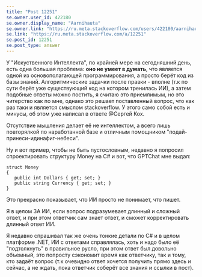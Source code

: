 ```yaml
---
title: "Post 12251"
se.owner.user_id: 422180
se.owner.display_name: "Aarnihauta"
se.owner.link: "https://ru.meta.stackoverflow.com/users/422180/aarnihauta"
se.link: "https://ru.meta.stackoverflow.com/a/12251"
se.post_id: 12251
se.post_type: answer
---
```

<p>У &quot;Искуственного Интеллекта&quot;, по крайней мере на сегодняшний день, есть одна большая проблема: <strong>оно не умеет в думать</strong>, что является одной из основополагающей программирования, а просто берёт код из базы знаний. Алгоритмические задачки после правки - вполне (т.к по сути берёт уже существующий код на котором тренилась ИИ), а затем подобные ответы можно постить, я считаю это приемлимым, но это читерство как по мне, однако это решает поставленный вопрос, что как раз таки и является смыслом stackoverflow. У этого само собой есть и минусы, об этом уже написал в ответе @Сергей Кох.</p>
<p>Отсутствие мышления делает её не интеллектом, а всего лишь повторялкой по наработанной базе и отличным помощником &quot;подай-принеси-идинафиг-небеси&quot;.</p>
<p>Ну и вот пример, чтобы не быть пустословным, недавно я попросил спроектировать структуру Money на C# и вот, что GPTChat мне выдал:</p>
<pre><code>struct Money 
{
   public int Dollars { get; set; }
   public string Currency { get; set; }
}
</code></pre>
<p>Это прекрасно показывает, что ИИ просто не понимает, что пишет.</p>
<p>Я в целом ЗА ИИ, если вопрос подразумевает длинный и сложный ответ, и при этом ответчик сам знает ответ, и сможет корректировать длинный ответ ИИ.</p>
<p>Я недавно спрашивал так же очень тонкие детали по C# и в целом платформе .NET, ИИ с ответами справлялась, хоть и надо было её &quot;подтолкнуть&quot; в правильное русло, при этом ответ был довольно объемный, это попросту сэкономит время как ответчику, так и тому, кто задаёт вопрос (т.к очевидно ответ хочется получить прямо здесь и сейчас, а не ждать, пока ответчик соберёт все знания и ссылки в пост).</p>
